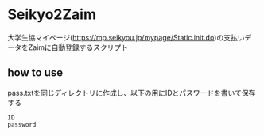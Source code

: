 # Seikyo2Zaim
大学生協マイページ(https://mp.seikyou.jp/mypage/Static.init.do)の支払いデータをZaimに自動登録するスクリプト

## how to use
pass.txtを同じディレクトリに作成し、以下の用にIDとパスワードを書いて保存する

```
ID
password
```